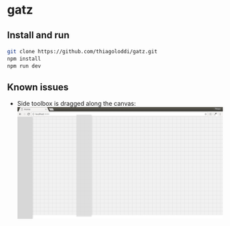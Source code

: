 # gatz

## Install and run

```bash
git clone https://github.com/thiagoloddi/gatz.git
npm install
npm run dev
```

## Known issues
- Side toolbox is dragged along the canvas:
![alt text](public/images/bug.png)